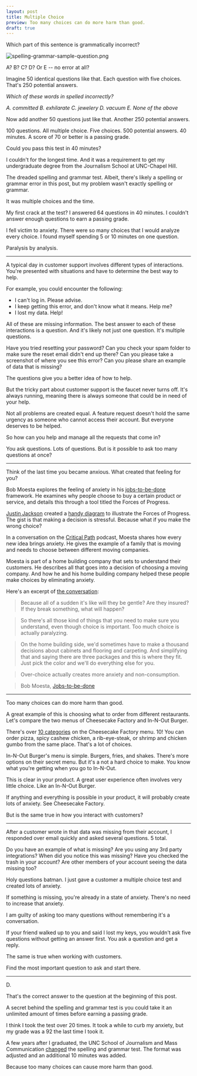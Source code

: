 ```yaml
---
layout: post
title: Multiple Choice  
preview: Too many choices can do more harm than good. 
draft: true
---
```

Which part of this sentence is grammatically incorrect? 

![spelling-grammar-sample-question.png](https://draftin.com:443/images/26396?token=MG17dtfTJORKMOP4rnW-My9dVx1qyt1bThXViC6ilWY8kbUkMMwxZQnpMzQa2asNhLuqF_DZjTYBkH9gr3yezj0) 

A? B? C? D? Or E -- no error at all? 

Imagine 50 identical questions like that. Each question with five choices. That's 250 potential answers. 

*Which of these words in spelled incorrectly?*

*A. committed
B. exhilarate 
C. jewelery
D. vacuum
E. None of the above*

Now add another 50 questions just like that. Another 250 potential answers. 

100 questions. All multiple choice. Five choices. 500 potential answers. 40 minutes. A score of 70 or better is a passing grade. 

Could you pass this test in 40 minutes?  

I couldn't for the longest time. And it was a requirement to get my undergraduate degree from the Journalism School at UNC-Chapel Hill. 

The dreaded spelling and grammar test. Albeit, there's likely a spelling or grammar error in this post, but my problem wasn't exactly spelling or grammar. 

It was multiple choices and the time. 

My first crack at the test? I answered 64 questions in 40 minutes. I couldn't answer enough questions to earn a passing grade. 

I fell victim to anxiety. There were so many choices that I would analyze every choice. I found myself spending 5 or 10 minutes on one question.  

Paralysis by analysis. 

* * * 

A typical day in customer support involves different types of interactions. You're presented with situations and have to determine the best way to help. 

For example, you could encounter the following: 

* I can't log in. Please advise. 
* I keep getting this error, and don't know what it means. Help me? 
* I lost my data. Help!

All of these are missing information. The best answer to each of these interactions is a question. And it's likely not just one question. It's multiple questions. 

Have you tried resetting your password? Can you check your spam folder to make sure the reset email didn't end up there? Can you please take a screenshot of where you see this error? Can you please share an example of data that is missing? 

The questions give you a better idea of how to help. 

But the tricky part about customer support is the faucet never turns off. It's always running, meaning there is always someone that could be in need of your help. 

Not all problems are created equal. A feature request doesn't hold the same urgency as someone who cannot access their account. But everyone deserves to be helped. 

So how can you help and manage all the requests that come in? 

You ask questions. Lots of questions. But is it possible to ask too many questions at once?

* * * 

Think of the last time you became anxious. What created that feeling for you? 

Bob Moesta explores the feeling of anxiety in his [jobs-to-be-done](http://shapeandsound.com/a-beginners-guide-to-the-jobs-to-be-done-framework/) framework. He examines why people choose to buy a certain product or service, and details this through a tool titled the Forces of Progress.

[Justin Jackson](http://justinjackson.ca/) created a [handy diagram](http://justinjackson.ca/wp-content/uploads/2014/10/jtbd-forces-diagram-1024x793.png) to illustrate the Forces of Progress. The gist is that making a decision is stressful. Because what if you make the wrong choice? 

In a conversation on the [Critical Path](http://5by5.tv/criticalpath/19) podcast, Moesta shares how every new idea brings anxiety. He gives the example of a family that is moving and needs to choose between different moving companies.  

Moesta is part of a home building company that sets to understand their customers. He describes all that goes into a decision of choosing a moving company. And how he and his home building company helped these people make choices by eliminating anxiety. 

Here's an excerpt of [the conversation](http://people.hotdogsandeggs.com/2014/09/16/bob-moesta/): 

> Because all of a sudden it's like will they be gentle? Are they insured? If they break something, what will happen?

> So there's all those kind of things that you need to make sure you understand, even though choice is important. Too much choice is actually paralyzing.

> On the home building side, we'd sometimes have to make a thousand decisions about cabinets and flooring and carpeting. And simplifying that and saying there are three packages and this is where they fit. Just pick the color and we'll do everything else for you.

> Over-choice actually creates more anxiety and non-consumption.

> Bob Moesta, [Jobs-to-be-done](http://people.hotdogsandeggs.com/2014/09/16/bob-moesta/)

* * * 

Too many choices can do more harm than good. 

A great example of this is choosing what to order from different restaurants. Let's compare the two menus of Cheesecake Factory and In-N-Out Burger. 

There's over [10 categories](http://www.thecheesecakefactory.com/menu/) on the Cheesecake Factory menu. 10! You can order pizza, spicy cashew chicken, a rib-eye-steak, or shrimp and chicken gumbo from the same place. That's a lot of choices. 

In-N-Out Burger's menu is simple. Burgers, fries, and shakes. There's more options on their secret menu. But it's a not a hard choice to make. You know what you're getting when you go to In-N-Out. 

This is clear in your product. A great user experience often involves very little choice. Like an In-N-Out Burger. 

If anything and everything is possible in your product, it will probably create lots of anxiety. See Cheesecake Factory. 

But is the same true in how you interact with customers? 

* * * 

After a customer wrote in that data was missing from their account, I responded over email quickly and asked several questions. 5 total. 

Do you have an example of what is missing? Are you using any 3rd party integrations? When did you notice this was missing? Have you checked the trash in your account? Are other members of your account seeing the data missing too? 

Holy questions batman. I just gave a customer a multiple choice test and created lots of anxiety. 

If something is missing, you're already in a state of anxiety. There's no need to increase that anxiety. 

I am guilty of asking too many questions without remembering it's a conversation. 

If your friend walked up to you and said I lost my keys, you wouldn't ask five questions without getting an answer first. You ask a question and get a reply. 

The same is true when working with customers.

Find the most important question to ask and start there. 

* * * 

D. 

That's the correct answer to the question at the beginning of this post. 

A secret behind the spelling and grammar test is you could take it an unlimited amount of times before earning a passing grade. 

I think I took the test over 20 times. It took a while to curb my anxiety, but my grade was a 92 the last time I took it. 

A few years after I graduated, the UNC School of Journalism and Mass Communication [changed](http://www.jomc.unc.edu/spellinggrammar) the spelling and grammar test. The format was adjusted and an additional 10 minutes was added. 

Because too many choices can cause more harm than good. 






